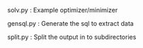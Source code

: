 solv.py : Example optimizer/minimizer 

gensql.py : Generate the sql to extract data

split.py : Split the output in to subdirectories
